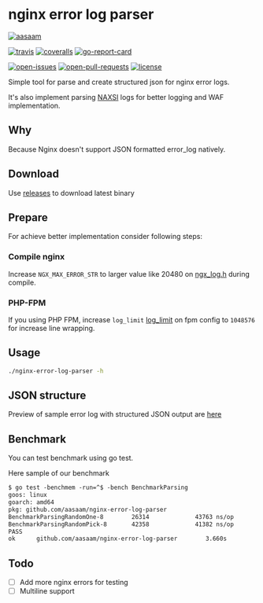# nginx error log parser

[![aasaam](https://flat.badgen.net/badge/aasaam/software%20development%20group/0277bd?labelColor=000000&icon=https%3A%2F%2Fcdn.jsdelivr.net%2Fgh%2Faasaam%2Finformation%2Flogo%2Faasaam.svg)](https://github.com/aasaam)

[![travis](https://flat.badgen.net/travis/aasaam/nginx-error-log-parser)](https://travis-ci.org/aasaam/nginx-error-log-parser)
[![coveralls](https://flat.badgen.net/coveralls/c/github/aasaam/nginx-error-log-parser)](https://coveralls.io/github/aasaam/nginx-error-log-parser)
[![go-report-card](https://goreportcard.com/badge/github.com/gojp/goreportcard?style=flat-square)](https://goreportcard.com/report/github.com/aasaam/nginx-error-log-parser)

[![open-issues](https://flat.badgen.net/github/open-issues/aasaam/nginx-error-log-parser)](https://github.com/aasaam/nginx-error-log-parser/issues)
[![open-pull-requests](https://flat.badgen.net/github/open-prs/aasaam/nginx-error-log-parser)](https://github.com/aasaam/nginx-error-log-parser/pulls)
[![license](https://flat.badgen.net/github/license/aasaam/nginx-error-log-parser)](./LICENSE)

Simple tool for parse and create structured json for nginx error logs.

It's also implement parsing [NAXSI](https://github.com/nbs-system/naxsi) logs for better logging and WAF implementation.

## Why

Because Nginx doesn't support JSON formatted error_log natively.

## Download

Use [releases](https://github.com/aasaam/nginx-error-log-parser/releases) to download latest binary

## Prepare

For achieve better implementation consider following steps:

### Compile nginx

Increase `NGX_MAX_ERROR_STR` to larger value like 20480 on [ngx_log.h](https://github.com/nginx/nginx/blob/master/src/core/ngx_log.h) during compile.

### PHP-FPM

If you using PHP FPM, increase `log_limit` [log_limit](https://www.php.net/manual/en/install.fpm.configuration.php#log-limit) on fpm config to `1048576` for increase line wrapping.

## Usage

```bash
./nginx-error-log-parser -h
```

## JSON structure

Preview of sample error log with structured JSON output are [here](./samples/PREVIEW.md)

## Benchmark

You can test benchmark using go test.

Here sample of our benchmark

```txt
$ go test -benchmem -run=^$ -bench BenchmarkParsing
goos: linux
goarch: amd64
pkg: github.com/aasaam/nginx-error-log-parser
BenchmarkParsingRandomOne-8        26314             43763 ns/op            5415 B/op         79 allocs/op
BenchmarkParsingRandomPick-8       42358             41382 ns/op            3290 B/op         41 allocs/op
PASS
ok      github.com/aasaam/nginx-error-log-parser        3.660s
```

## Todo

- [ ] Add more nginx errors for testing
- [ ] Multiline support
